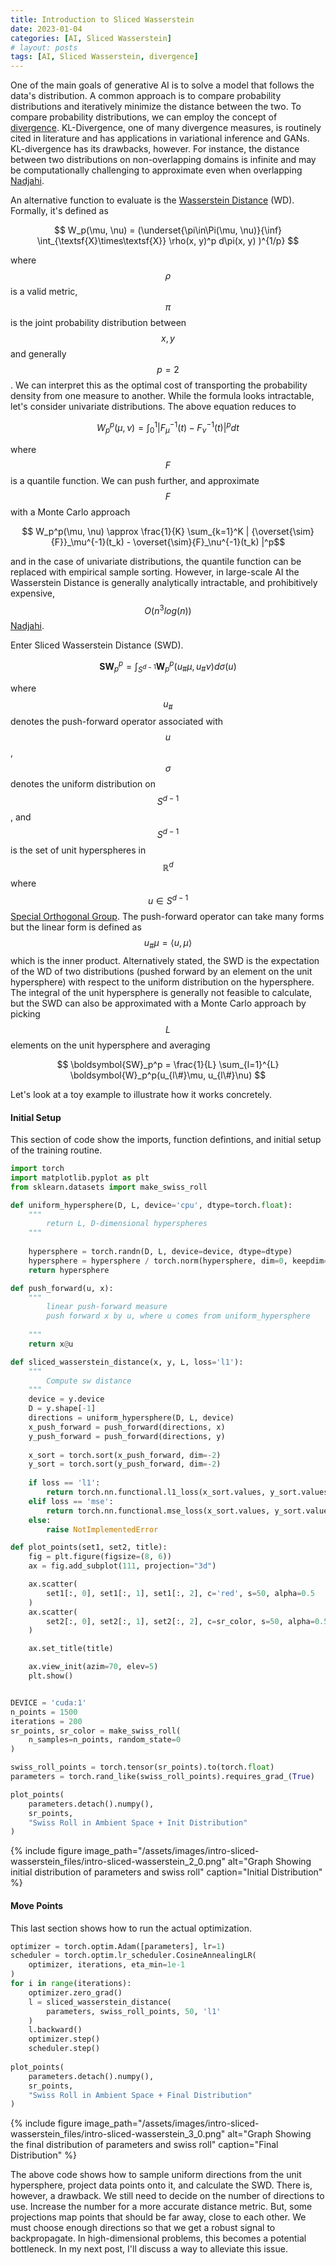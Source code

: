 ```yaml
---
title: Introduction to Sliced Wasserstein
date: 2023-01-04
categories: [AI, Sliced Wasserstein]
# layout: posts
tags: [AI, Sliced Wasserstein, divergence]
---
```

One of the main goals of generative AI is to solve a model that follows the data's distribution. A common approach is to compare probability distributions and iteratively minimize the distance between the two. To compare probability distributions, we can employ the concept of [divergence](https://en.wikipedia.org/wiki/Divergence_(statistics)). KL-Divergence, one of many divergence measures, is routinely cited in literature and has applications in variational inference and GANs. KL-divergence has its drawbacks, however. For instance, the distance between two distributions on non-overlapping domains is infinite and may be computationally challenging to approximate even when overlapping [Nadjahi][1]. 

An alternative function to evaluate is the [Wasserstein Distance](https://en.wikipedia.org/wiki/Wasserstein_metric) (WD). Formally, it's defined as 

$$ W_p(\mu, \nu) = (\underset{\pi\in\Pi(\mu, \nu)}{\inf} \int_{\textsf{X}\times\textsf{X}} \rho(x, y)^p d\pi(x, y) )^{1/p} $$

where $$\rho$$ is a valid metric, $$\pi$$ is the joint probability distribution between $$x, y$$ and generally $$p=2$$. We can interpret this as the optimal cost of transporting the probability density from one measure to another. While the formula looks intractable, let's consider univariate distributions. The above equation reduces to 

$$ W_p^p(\mu, \nu) =\int_{0}^{1}| F_\mu^{-1}(t) - F_\nu^{-1}(t) |^p dt  $$

where $$F$$ is a quantile function. We can push further, and approximate $$F$$ with a Monte Carlo approach

$$ W_p^p(\mu, \nu) \approx \frac{1}{K} \sum_{k=1}^K | {\overset{\sim}{F}}_\mu^{-1}(t_k) - \overset{\sim}{F}_\nu^{-1}(t_k) |^p$$ 

and in the case of univariate distributions, the quantile function can be replaced with empirical sample sorting. However, in large-scale AI the Wasserstein Distance is generally analytically intractable, and prohibitively expensive, $$O(n^3 log(n))$$ [Nadjahi][1].


Enter Sliced Wasserstein Distance (SWD).

$$ \boldsymbol{SW}_p^p = \int_{S^{d-1}} \boldsymbol{W}_p^p(u_{\#}\mu, u_{\#}\nu) d\sigma(u)$$

where $$u_\#$$ denotes the push-forward operator associated with $$u$$, $$\sigma$$ denotes the uniform distribution on $$S^{d-1}$$, and $$S^{d-1}$$ is the set of unit hyperspheres in $$\mathbb{R}^d$$ where $$u \in S^{d-1}$$ [Special Orthogonal Group](https://en.wikipedia.org/wiki/Orthogonal_group#Special_orthogonal_group). The push-forward operator can take many forms but the linear form is defined as $$u_\# \mu = \langle u, \mu \rangle $$ which is the inner product. Alternatively stated, the SWD is the expectation of the WD of two distributions (pushed forward by an element on the unit hypersphere) with respect to the uniform distribution on the hypersphere. The integral of the unit hypersphere is generally not feasible to calculate, but the SWD can also be approximated with a Monte Carlo approach by picking $$L$$ elements on the unit hypersphere and averaging

$$ \boldsymbol{SW}_p^p = \frac{1}{L} \sum_{l=1}^{L} \boldsymbol{W}_p^p(u_{l\#}\mu, u_{l\#}\nu) $$ 

Let's look at a toy example to illustrate how it works concretely.

#### Initial Setup
This section of code show the imports, function defintions, and initial setup of the training routine.
```python
import torch
import matplotlib.pyplot as plt
from sklearn.datasets import make_swiss_roll

def uniform_hypersphere(D, L, device='cpu', dtype=torch.float):
    """
        return L, D-dimensional hyperspheres
    """
    
    hypersphere = torch.randn(D, L, device=device, dtype=dtype)
    hypersphere = hypersphere / torch.norm(hypersphere, dim=0, keepdim=True)
    return hypersphere

def push_forward(u, x):
    """
        linear push-forward measure
        push forward x by u, where u comes from uniform_hypersphere
        
    """
    return x@u

def sliced_wasserstein_distance(x, y, L, loss='l1'):
    """
        Compute sw distance
    """
    device = y.device
    D = y.shape[-1]
    directions = uniform_hypersphere(D, L, device)
    x_push_forward = push_forward(directions, x)
    y_push_forward = push_forward(directions, y)
    
    x_sort = torch.sort(x_push_forward, dim=-2)
    y_sort = torch.sort(y_push_forward, dim=-2)
    
    if loss == 'l1':
        return torch.nn.functional.l1_loss(x_sort.values, y_sort.values)
    elif loss == 'mse':
        return torch.nn.functional.mse_loss(x_sort.values, y_sort.values)
    else:
        raise NotImplementedError

def plot_points(set1, set2, title):
    fig = plt.figure(figsize=(8, 6))
    ax = fig.add_subplot(111, projection="3d")

    ax.scatter(
        set1[:, 0], set1[:, 1], set1[:, 2], c='red', s=50, alpha=0.5
    )
    ax.scatter(
        set2[:, 0], set2[:, 1], set2[:, 2], c=sr_color, s=50, alpha=0.5
    )

    ax.set_title(title)

    ax.view_init(azim=70, elev=5)
    plt.show()


DEVICE = 'cuda:1'
n_points = 1500
iterations = 200
sr_points, sr_color = make_swiss_roll(
    n_samples=n_points, random_state=0
)

swiss_roll_points = torch.tensor(sr_points).to(torch.float)
parameters = torch.rand_like(swiss_roll_points).requires_grad_(True)

plot_points(
    parameters.detach().numpy(),
    sr_points,
    "Swiss Roll in Ambient Space + Init Distribution"
)
```
{% include figure image_path="/assets/images/intro-sliced-wasserstein_files/intro-sliced-wasserstein_2_0.png" alt="Graph Showing initial distribution of parameters and swiss roll" caption="Initial Distribution" %}


#### Move Points
This last section shows how to run the actual optimization.
```python
optimizer = torch.optim.Adam([parameters], lr=1)
scheduler = torch.optim.lr_scheduler.CosineAnnealingLR(
    optimizer, iterations, eta_min=1e-1
)
for i in range(iterations):
    optimizer.zero_grad()
    l = sliced_wasserstein_distance(
        parameters, swiss_roll_points, 50, 'l1'
    )
    l.backward()
    optimizer.step()
    scheduler.step()
    
plot_points(
    parameters.detach().numpy(),
    sr_points,
    "Swiss Roll in Ambient Space + Final Distribution"
)
```

{% include figure image_path="/assets/images/intro-sliced-wasserstein_files/intro-sliced-wasserstein_3_0.png" alt="Graph Showing the final distribution of parameters and swiss roll" caption="Final Distribution" %}


The above code shows how to sample uniform directions from the unit hypersphere, project data points onto it, and calculate the SWD. There is, however, a drawback. We still need to decide on the number of directions to use. Increase the number for a more accurate distance metric. But, some projections map points that should be far away, close to each other. We must choose enough directions so that we get a robust signal to backpropagate. In high-dimensional problems, this becomes a potential bottleneck. In my next post, I'll discuss a way to alleviate this issue.



[1]: https://hal.science/tel-03533097


